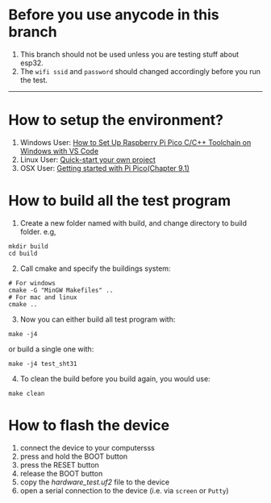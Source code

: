 # Before you use anycode in this branch
1. This branch should not be used unless you are testing stuff about esp32.
2. The `wifi ssid` and `password` should changed accordingly before you run the test.

---

# How to setup the environment?
1. Windows User: [How to Set Up Raspberry Pi Pico C/C++ Toolchain on Windows with VS Code](https://shawnhymel.com/2096/how-to-set-up-raspberry-pi-pico-c-c-toolchain-on-windows-with-vs-code/)
2. Linux User: [Quick-start your own project](https://github.com/raspberrypi/pico-sdk)
3. OSX User: [Getting started with Pi Pico(Chapter 9.1)](https://datasheets.raspberrypi.com/pico/getting-started-with-pico.pdf)


# How to build all the test program
1. Create a new folder named with build, and change directory to build folder. e.g,
```
mkdir build
cd build
```
2. Call cmake and specify the buildings system:
```
# For windows
cmake -G "MinGW Makefiles" ..
# For mac and linux
cmake ..
```
3. Now you can either build all test program with:
```
make -j4
```
or build a single one with:
```
make -j4 test_sht31
```
4. To clean the build before you build again, you would use:
```
make clean
```
# How to flash the device

1. connect the device to your computersss
2. press and hold the BOOT button
3. press the RESET button
4. release the BOOT button
5. copy the _hardware_test.uf2_ file to the device
6. open a serial connection to the device (i.e. via `screen` or `Putty`)

